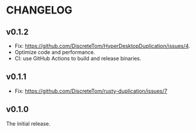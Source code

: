 # CHANGELOG

## v0.1.2

- Fix: https://github.com/DiscreteTom/HyperDesktopDuplication/issues/4.
- Optimize code and performance.
- CI: use GitHub Actions to build and release binaries.

## v0.1.1

- Fix: https://github.com/DiscreteTom/rusty-duplication/issues/7

## v0.1.0

The initial release.
